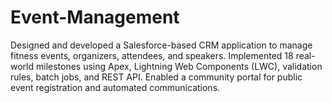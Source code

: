 # Event-Management
Designed and developed a Salesforce-based CRM application to manage fitness events, organizers, attendees, and speakers. Implemented 18 real-world milestones using Apex, Lightning Web Components (LWC), validation rules, batch jobs, and REST API. Enabled a community portal for public event registration and automated communications.
